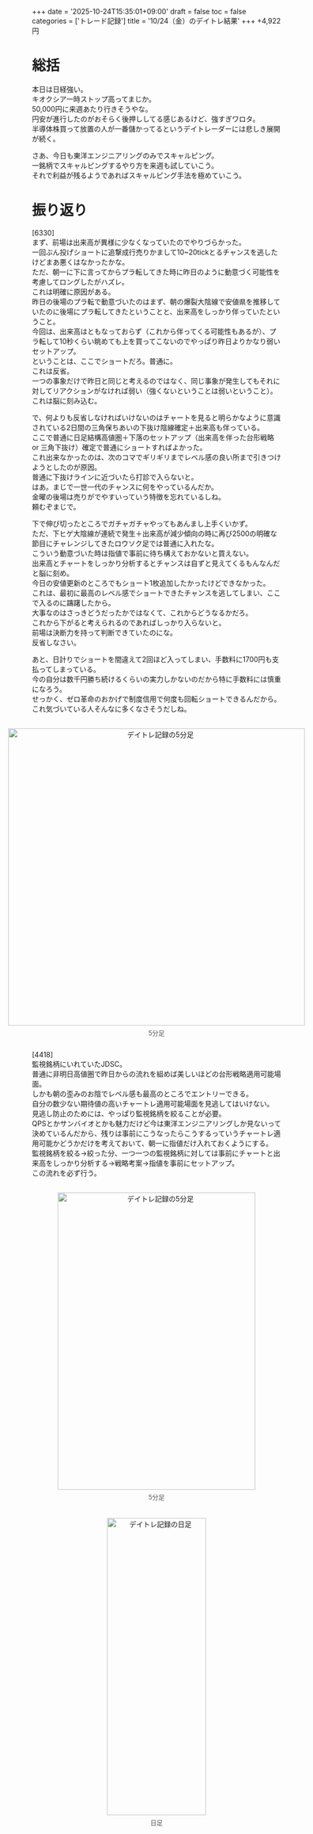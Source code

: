 +++
date = '2025-10-24T15:35:01+09:00'
draft = false
toc = false
categories = ['トレード記録']
title = '10/24（金）のデイトレ結果'
+++
+4,922円

# 総括
本日は日経強い。  
キオクシア一時ストップ高ってまじか。  
50,000円に来週あたり行きそうやな。  
円安が進行したのがおそらく後押ししてる感じあるけど、強すぎワロタ。  
半導体株買って放置の人が一番儲かってるというデイトレーダーには悲しき展開が続く。  

さあ、今日も東洋エンジニアリングのみでスキャルピング。  
一銘柄でスキャルピングするやり方を来週も試していこう。  
それで利益が残るようであればスキャルピング手法を極めていこう。  

# 振り返り
[6330]  
まず、前場は出来高が異様に少なくなっていたのでやりづらかった。  
一回ぶん投げショートに追撃成行売りかまして10~20tickとるチャンスを逃したけどまあ悪くはなかったかな。  
ただ、朝一に下に言ってからプラ転してきた時に昨日のように動意づく可能性を考慮してロングしたがハズレ。  
これは明確に原因がある。  
昨日の後場のプラ転で動意づいたのはまず、朝の爆裂大陰線で安値県を推移していたのに後場にプラ転してきたということと、出来高をしっかり伴っていたということ。  
今回は、出来高はともなっておらず（これから伴ってくる可能性もあるが）、プラ転して10秒くらい眺めても上を買ってこないのでやっぱり昨日よりかなり弱いセットアップ。  
ということは、ここでショートだろ。普通に。  
これは反省。  
一つの事象だけで昨日と同じと考えるのではなく、同じ事象が発生してもそれに対してリアクションがなければ弱い（強くないということは弱いということ）。  
これは脳に刻み込む。  

で、何よりも反省しなければいけないのはチャートを見ると明らかなように意識されている2日間の三角保ちあいの下抜け陰線確定＋出来高も伴っている。  
ここで普通に日足結構高値圏＋下落のセットアップ（出来高を伴った台形戦略 or 三角下抜け）確定で普通にショートすればよかった。  
これ出来なかったのは、次のコマでギリギリまでレベル感の良い所まで引きつけようとしたのが原因。  
普通に下抜けラインに近づいたら打診で入らないと。  
はあ。まじで一世一代のチャンスに何をやっているんだか。  
金曜の後場は売りがでやすいっていう特徴を忘れているしね。  
頼むぞまじで。  

下で伸び切ったところでガチャガチャやってもあんまし上手くいかず。  
ただ、下ヒゲ大陰線が連続で発生＋出来高が減少傾向の時に再び2500の明確な節目にチャレンジしてきたロウソク足では普通に入れたな。  
こういう動意づいた時は指値で事前に待ち構えておかないと買えない。  
出来高とチャートをしっかり分析するとチャンスは自ずと見えてくるもんなんだと脳に刻め。  
今日の安値更新のところでもショート1枚追加したかったけどできなかった。  
これは、最初に最高のレベル感でショートできたチャンスを逃してしまい、ここで入るのに躊躇したから。  
大事なのはさっきどうだったかではなくて、これからどうなるかだろ。  
これから下がると考えられるのであればしっかり入らないと。  
前場は決断力を持って判断できていたのにな。  
反省しなさい。  

あと、日計りでショートを間違えて2回ほど入ってしまい、手数料に1700円も支払ってしまっている。  
今の自分は数千円勝ち続けるくらいの実力しかないのだから特に手数料には慎重になろう。  
せっかく、ゼロ革命のおかげで制度信用で何度も回転ショートできるんだから。  
これ気づいている人そんなに多くなさそうだしね。  
<div style="display: flex; gap: 20px; justify-content: center; flex-wrap: wrap; margin-top: 30px;">
<div style="text-align: center;">
<img src="/images/dailylog/6330/1024-5minutes.png" alt="デイトレ記録の5分足" width="600" height="600">
<p style="margin-top: 5px; font-size: 0.9em; color: #555;">5分足</p>
</div>
</div>

[4418]  
監視銘柄にいれていたJDSC。  
普通に非明日高値圏で昨日からの流れを組めば美しいほどの台形戦略適用可能場面。  
しかも朝の歪みのお陰でレベル感も最高のところでエントリーできる。  
自分の数少ない期待値の高いチャートレ適用可能場面を見逃してはいけない。  
見逃し防止のためには、やっぱり監視銘柄を絞ることが必要。  
QPSとかサンバイオとかも魅力だけど今は東洋エンジニアリングしか見ないって決めているんだから、残りは事前にこうなったらこうするっていうチャートレ適用可能かどうかだけを考えておいて、朝一に指値だけ入れておくようにする。  
監視銘柄を絞る→絞った分、一つ一つの監視銘柄に対しては事前にチャートと出来高をしっかり分析する→戦略考案→指値を事前にセットアップ。  
この流れを必ず行う。
<div style="display: flex; gap: 20px; justify-content: center; flex-wrap: wrap; margin-top: 30px;">
<div style="text-align: center;">
<img src="/images/dailylog/4418/1024-5minutes.png" alt="デイトレ記録の5分足" width="400" height="600">
<p style="margin-top: 5px; font-size: 0.9em; color: #555;">5分足</p>
</div>
<div style="text-align: center;">
<img src="/images/dailylog/4418/1024-day.png" alt="デイトレ記録の日足" width="200" height="600">
<p style="margin-top: 5px; font-size: 0.9em; color: #555;">日足</p>
</div>
</div>
